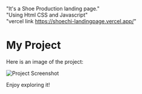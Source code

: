 "It's a Shoe Production landing page."<br/>
"Using Html CSS and Javascript"<br/>
"vercel link https://shoechi-landingpage.vercel.app/"
# My Project

Here is an image of the project:

![Project Screenshot]("Image/ShoeCHI(2).png")

Enjoy exploring it!
